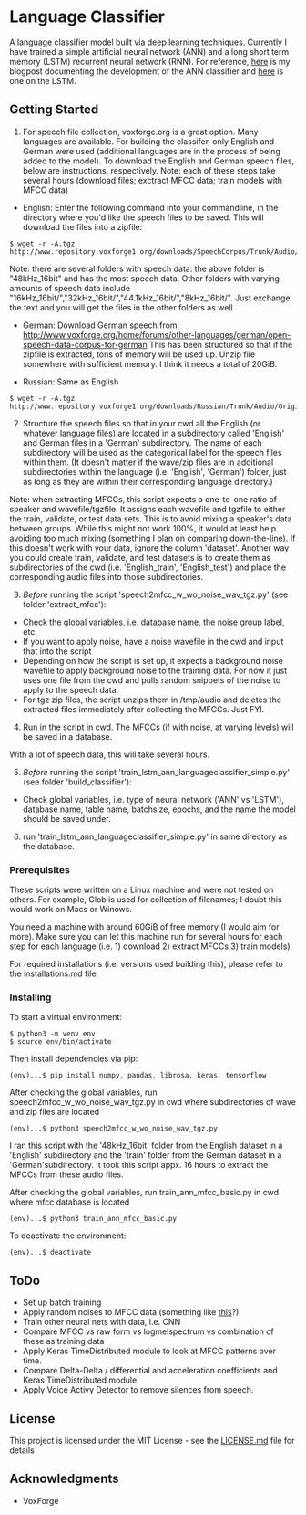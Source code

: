 # Language Classifier
A language classifier model built via deep learning techniques. Currently I have trained a simple artificial neural network (ANN) and a long short term memory (LSTM) recurrent neural network (RNN). For reference, <a href="https://a-n-rose.github.io/2018/08/22/language-classifier.html">here</a> is my blogpost documenting the development of the ANN classifier and <a href="https://a-n-rose.github.io/2018/09/07/language-classifier-LSTM.html">here</a> is one on the LSTM.

## Getting Started

1) For speech file collection, voxforge.org is a great option. Many languages are available. For building the classifer, only English and German were used (additional languages are in the process of being added to the model). To download the English and German speech files, below are instructions, respectively. Note: each of these steps take several hours (download files; exctract MFCC data; train models with MFCC data)

* English:
Enter the following command into your commandline, in the directory where you'd like the speech files to be saved. This will download the files into a zipfile:
```
$ wget -r -A.tgz http://www.repository.voxforge1.org/downloads/SpeechCorpus/Trunk/Audio/Original/48kHz_16bit/s
```
Note: there are several folders with speech data: the above folder is "48kHz_16bit" and has the most speech data. Other folders with varying amounts of speech data include "16kHz_16bit/","32kHz_16bit/","44.1kHz_16bit/","8kHz_16bit/". Just exchange the text and you will get the files in the other folders as well.

* German:
Download German speech from: http://www.voxforge.org/home/forums/other-languages/german/open-speech-data-corpus-for-german
This has been structured so that if the zipfile is extracted, tons of memory will be used up. Unzip file somewhere with sufficient memory. I think it needs a total of 20GiB.

* Russian:
Same as English
```
$ wget -r -A.tgz http://www.repository.voxforge1.org/downloads/Russian/Trunk/Audio/Original/48kHz_16bit/
```

2) Structure the speech files so that in your cwd all the English (or whatever language files) are located in a subdirectory called 'English' and German files in a 'German' subdirectory. The name of each subdirectory will be used as the categorical label for the speech files within them. (It doesn't matter if the wave/zip files are in additional subdirectories within the language (i.e. 'English', 'German') folder, just as long as they are within their corresponding language directory.)

Note: when extracting MFCCs, this script expects a one-to-one ratio of speaker and wavefile/tgzfile. It assigns each wavefile and tgzfile to either the train, validate, or test data sets. This is to avoid mixing a speaker's data between groups. While this might not work 100%, it would at least help avoiding too much mixing (something I plan on comparing down-the-line). If this doesn't work with your data, ignore the column 'dataset'. Another way you could create train, validate, and test datasets is to create them as subdirectories of the cwd (i.e. 'English_train', 'English_test') and place the corresponding audio files into those subdirectories. 

3) *Before* running the script 'speech2mfcc_w_wo_noise_wav_tgz.py' (see folder 'extract_mfcc'):
* Check the global variables, i.e. database name, the noise group label, etc.
* If you want to apply noise, have a noise wavefile in the cwd and input that into the script
* Depending on how the script is set up, it expects a background noise wavefile to apply background noise to the training data. For now it just uses one file from the cwd and pulls random snippets of the noise to apply to the speech data.
* For tgz zip files, the script unzips them in /tmp/audio and deletes the extracted files immediately after collecting the MFCCs. Just FYI.

4) Run  in the script in cwd. The MFCCs (if with noise, at varying levels) will be saved in a database. 

With a lot of speech data, this will take several hours.

5) *Before* running the script 'train_lstm_ann_languageclassifier_simple.py' (see folder 'build_classifier'):
* Check global variables, i.e. type of neural network ('ANN' vs 'LSTM'), database name, table name, batchsize, epochs, and the name the model should be saved under.

6) run 'train_lstm_ann_languageclassifier_simple.py' in same directory as the database.

### Prerequisites

These scripts were written on a Linux machine and were not tested on others. For example, Glob is used for collection of filenames; I doubt this would work on Macs or Winows.

You need a machine with around 60GiB of free memory (I would aim for more). Make sure you can let this machine run for several hours for each step for each language (i.e. 1) download 2) extract MFCCs 3) train models). 

For required installations (i.e. versions used building this), please refer to the installations.md file.

### Installing

To start a virtual environment:
```
$ python3 -m venv env
$ source env/bin/activate
```

Then install dependencies via pip:
```
(env)...$ pip install numpy, pandas, librosa, keras, tensorflow
```

After checking the global variables, run speech2mfcc_w_wo_noise_wav_tgz.py in cwd where subdirectories of wave and zip files are located
```
(env)...$ python3 speech2mfcc_w_wo_noise_wav_tgz.py
```
I ran this script with the '48kHz_16bit' folder from the English dataset in a 'English' subdirectory and the 'train' folder from the German dataset in a 'German'subdirectory. It took this script appx. 16 hours to extract the MFCCs from these audio files.

After checking the global variables, run train_ann_mfcc_basic.py in cwd where mfcc database is located
```
(env)...$ python3 train_ann_mfcc_basic.py
```

To deactivate the environment:
```
(env)...$ deactivate
```

## ToDo
* Set up batch training 
* Apply random noises to MFCC data (something like <a href="http://dcase.community/challenge2018/task-general-purpose-audio-tagging">this</a>?)
* Train other neural nets with data, i.e. CNN 
* Compare MFCC vs raw form vs logmelspectrum vs combination of these as training data
* Apply Keras TimeDistributed module to look at MFCC patterns over time.
* Compare Delta-Delta / differential and acceleration coefficients and Keras TimeDistributed module.
* Apply Voice Activy Detector to remove silences from speech.

## License

This project is licensed under the MIT License - see the [LICENSE.md](LICENSE.md) file for details

## Acknowledgments

* VoxForge
